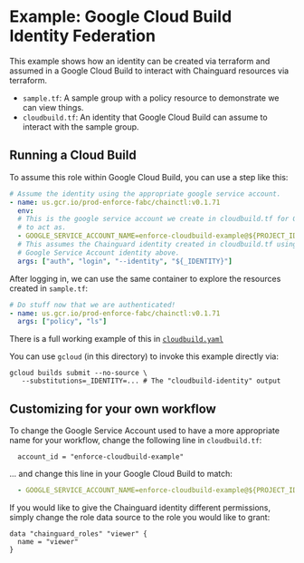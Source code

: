 # Example: Google Cloud Build Identity Federation

This example shows how an identity can be created via terraform and assumed in
a Google Cloud Build to interact with Chainguard resources via terraform.

- `sample.tf`: A sample group with a policy resource to demonstrate we can view things.
- `cloudbuild.tf`: An identity that Google Cloud Build can assume to interact with the sample group.

## Running a Cloud Build

To assume this role within Google Cloud Build, you can use a step like this:
```yaml
# Assume the identity using the appropriate google service account.
- name: us.gcr.io/prod-enforce-fabc/chainctl:v0.1.71
  env:
  # This is the google service account we create in cloudbuild.tf for GCB
  # to act as.
  - GOOGLE_SERVICE_ACCOUNT_NAME=enforce-cloudbuild-example@${PROJECT_ID}.iam.gserviceaccount.com
  # This assumes the Chainguard identity created in cloudbuild.tf using the
  # Google Service Account identity above.
  args: ["auth", "login", "--identity", "${_IDENTITY}"]
```

After logging in, we can use the same container to explore the resources created
in `sample.tf`:

```yaml
# Do stuff now that we are authenticated!
- name: us.gcr.io/prod-enforce-fabc/chainctl:v0.1.71
  args: ["policy", "ls"]
```

There is a full working example of this in [`cloudbuild.yaml`](./cloudbuild.yaml)

You can use `gcloud` (in this directory) to invoke this example directly via:

```shell
gcloud builds submit --no-source \
   --substitutions=_IDENTITY=... # The "cloudbuild-identity" output
```

## Customizing for your own workflow

To change the Google Service Account used to have a more appropriate name for
your workflow, change the following line in `cloudbuild.tf`:

```hcl
  account_id = "enforce-cloudbuild-example"
```

... and change this line in your Google Cloud Build to match:

```yaml
  - GOOGLE_SERVICE_ACCOUNT_NAME=enforce-cloudbuild-example@${PROJECT_ID}.iam.gserviceaccount.com
```

If you would like to give the Chainguard identity different permissions, simply
change the role data source to the role you would like to grant:
```hcl
data "chainguard_roles" "viewer" {
  name = "viewer"
}
```
